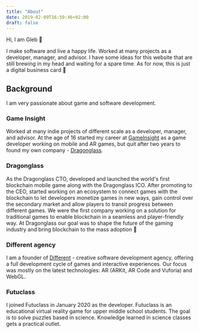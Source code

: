 ```yaml
---
title: "About"
date: 2019-02-09T16:59:46+02:00
draft: false
---
```

Hi, I am Gleb 👋

I make software and live a happy life. Worked at many projects as a developer, manager, and advisor.
I have some ideas for this website that are still brewing in my head and waiting for a spare time. As for now, this is just a digital business card 🙂

## Background
I am very passionate about game and software development. 

### Game Insight
Worked at many indie projects of different scale as a developer, manager, and advisor. At the age of 16 started my career at [GameInsight](https://game-insight.com) as a game developer working on mobile and AR games, but quit after two years to found my own company - [Dragonglass](https://dragonglass.com). 

### Dragonglass
As the Dragonglass CTO, developed and launched the world's first blockchain mobile game along with the Dragonglass ICO. 
After promoting to the CEO, started working on an ecosystem to connect games with the blockchain to let developers monetize games in new ways, gain control over the secondary market and allow players to transit progress between different games. We were the first company working on a solution for traditional games to enable blockchain in a seamless and player-friendly way. 
At Dragonglass our goal was to shape the future of the gaming industry and bring blockchain to the mass adoption 🚀

### Different agency
I am a founder of [Different](https://different.lt) - creative software development agency, offering a full development cycle of games and interactive experiences. Our focus was mostly on the latest technologies: AR (ARKit, AR Code and Vuforia) and WebGL. 

### Futuclass
I joined Futuclass in January 2020 as the developer.
Futuclass is an educational virtual reality game for upper middle school students. The goal is to solve puzzles based in science. Knowledge learned in science classes gets a practical outlet.
